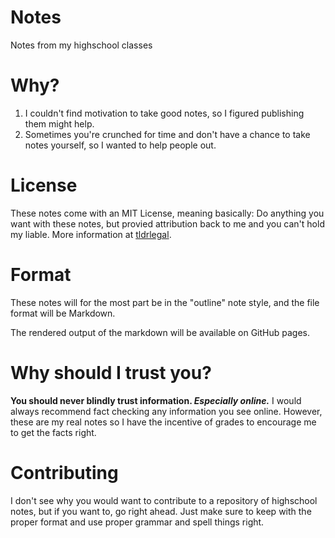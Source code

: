 Notes
=====

Notes from my highschool classes

Why?
====

1. I couldn't find motivation to take good notes, so I figured publishing them might help.
2. Sometimes you're crunched for time and don't have a chance to take notes yourself, so I wanted to help people out.

License
=======

These notes come with an MIT License, meaning basically: Do anything you want with these notes, but provied attribution back to me and you can't hold my liable. More information at [tldrlegal](https://tldrlegal.com/license/mit-license).

Format
======

These notes will for the most part be in the "outline" note style, and the file format will be Markdown.

The rendered output of the markdown will be available on GitHub pages.

Why should I trust you?
=======================

**You should never blindly trust information. *Especially online.*** I would always recommend fact checking any information you see online. However, these are my real notes so I have the incentive of grades to encourage me to get the facts right.

Contributing
============

I don't see why you would want to contribute to a repository of highschool notes, but if you want to, go right ahead. Just make sure to keep with the proper format and use proper grammar and spell things right.
